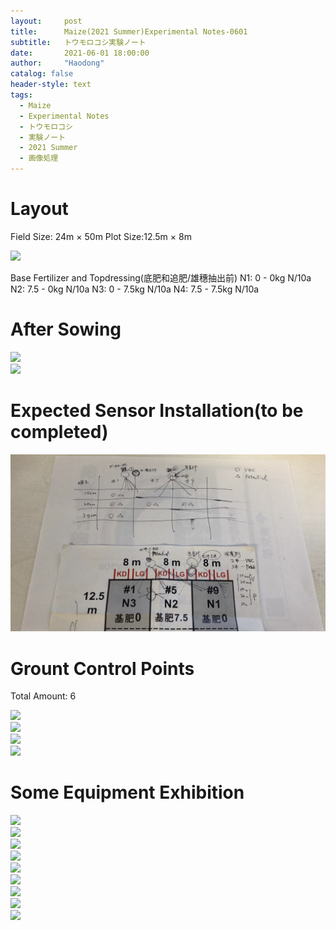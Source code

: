 ```yaml
---
layout:     post
title:      Maize(2021 Summer)Experimental Notes-0601
subtitle:   トウモロコシ実験ノート
date:       2021-06-01 18:00:00
author:     "Haodong"
catalog: false
header-style: text
tags:
  - Maize
  - Experimental Notes
  - トウモロコシ
  - 実験ノート
  - 2021 Summer
  - 画像処理
---
```


# Layout
Field Size: 24m × 50m
Plot Size:12.5m × 8m

<div style="align: center">
<img src="https://raw.githubusercontent.com/haodong1228/haodong1228.github.io/master/img/post/210601layout 0.jpg"/>
</div>

Base Fertilizer and Topdressing(底肥和追肥/雄穗抽出前)
N1: 0 - 0kg N/10a
N2: 7.5 - 0kg N/10a
N3: 0 - 7.5kg N/10a
N4: 7.5 - 7.5kg N/10a

# After Sowing

<div style="align: center">
<img src="https://raw.githubusercontent.com/haodong1228/haodong1228.github.io/master/img/post/210601field1.jpg"/>
</div>
<div style="align: center">
<img src="https://raw.githubusercontent.com/haodong1228/haodong1228.github.io/master/img/post/210601field2.jpg"/>
</div>

# Expected Sensor Installation(to be completed)

<div style="align: center">
<img src="https://raw.githubusercontent.com/haodong1228/haodong1228.github.io/master/img/post/210601layout.jpg"/>
</div>

# Grount Control Points

Total Amount: 6 
<div style="align: center">
<img src="https://raw.githubusercontent.com/haodong1228/haodong1228.github.io/master/img/post/210601gcp1.jpg"/>
</div>
<div style="align: center">
<img src="https://raw.githubusercontent.com/haodong1228/haodong1228.github.io/master/img/post/210601gcp2.jpg"/>
</div>
<div style="align: center">
<img src="https://raw.githubusercontent.com/haodong1228/haodong1228.github.io/master/img/post/210601gcp3.jpg"/>
</div>
<div style="align: center">
<img src="https://raw.githubusercontent.com/haodong1228/haodong1228.github.io/master/img/post/210601gcp4.jpg"/>
</div>

# Some Equipment Exhibition
<div style="align: center">
<img src="https://raw.githubusercontent.com/haodong1228/haodong1228.github.io/master/img/post/210601equip1.jpg"/>
</div>
<div style="align: center">
<img src="https://raw.githubusercontent.com/haodong1228/haodong1228.github.io/master/img/post/210601equip2.jpg"/>
</div>
<div style="align: center">
<img src="https://raw.githubusercontent.com/haodong1228/haodong1228.github.io/master/img/post/210601equip3.jpg"/>
</div>
<div style="align: center">
<img src="https://raw.githubusercontent.com/haodong1228/haodong1228.github.io/master/img/post/210601equip4.jpg"/>
</div>
<div style="align: center">
<img src="https://raw.githubusercontent.com/haodong1228/haodong1228.github.io/master/img/post/210601equip5.jpg"/>
</div>
<div style="align: center">
<img src="https://raw.githubusercontent.com/haodong1228/haodong1228.github.io/master/img/post/210601equip6.jpg"/>
</div>
<div style="align: center">
<img src="https://raw.githubusercontent.com/haodong1228/haodong1228.github.io/master/img/post/210601equip7.jpg"/>
</div>
<div style="align: center">
<img src="https://raw.githubusercontent.com/haodong1228/haodong1228.github.io/master/img/post/210601equip8.jpg"/>
</div>
<div style="align: center">
<img src="https://raw.githubusercontent.com/haodong1228/haodong1228.github.io/master/img/post/210601equip9.jpg"/>
</div>



